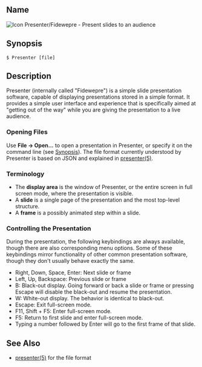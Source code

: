 ## Name

![Icon](/res/icons/16x16/app-display-settings.png) Presenter/Fidewepre - Present slides to an audience

## Synopsis

```**sh
$ Presenter [file]
```

## Description

Presenter (internally called "Fidewepre") is a simple slide presentation software, capable of displaying presentations stored in a simple format. It provides a simple user interface and experience that is specifically aimed at "getting out of the way" while you are giving the presentation to a live audience.

### Opening Files

Use **File -> Open...** to open a presentation in Presenter, or specify it on the command line (see [Synopsis](#synopsis)). The file format currently understood by Presenter is based on JSON and explained in [presenter(5)](help://man/5/presenter).

### Terminology

-   The **display area** is the window of Presenter, or the entire screen in full screen mode, where the presentation is visible.
-   A **slide** is a single page of the presentation and the most top-level structure.
-   A **frame** is a possibly animated step within a slide.

### Controlling the Presentation

During the presentation, the following keybindings are always available, though there are also corresponding menu options. Some of these keybindings mirror functionality of other common presentation software, though they don't usually behave exactly the same.

-   Right, Down, Space, Enter: Next slide or frame
-   Left, Up, Backspace: Previous slide or frame
-   B: Black-out display. Going forward or back a slide or frame or pressing Escape will disable the black-out and resume the presentation.
-   W: White-out display. The behavior is identical to black-out.
-   Escape: Exit full-screen mode.
-   F11, Shift + F5: Enter full-screen mode.
-   F5: Return to first slide and enter full-screen mode.
-   Typing a number followed by Enter will go to the first frame of that slide.

## See Also

-   [presenter(5)](help://man/5/presenter) for the file format
